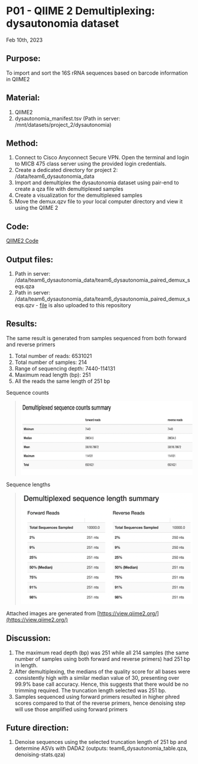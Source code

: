 # P01 - QIIME 2 Demultiplexing: dysautonomia dataset 

Feb 10th, 2023

## Purpose:
To import and sort the 16S rRNA sequences based on barcode information in QIIME2 

## Material: 
1. QIIME2
2. dysautonomia_manifest.tsv (Path in server: /mnt/datasets/project_2/dysautonomia)

## Method:
1. Connect to Cisco Anyconnect Secure VPN. Open the terminal and login to MICB 475 class server using the provided login credentials.
2. Create a dedicated directory for project 2: /data/team6_dysautonomia_data
3. Import and demultiplex the dysautonomia dataset using pair-end to create a qza file with
demultiplexed samples 
5. Create a visualization for the demultiplexed samples
6. Move the demux.qzv file to your local computer directory and view it using the QIIME 2

## Code: 
[QIIME2 Code](/QIIME2/QIIME2_codes.txt)

## Output files:
1. Path in server: /data/team6_dysautonomia_data/team6_dysautonomia_paired_demux_seqs.qza 
2. Path in server: /data/team6_dysautonomia_data/team6_dysautonomia_paired_demux_seqs.qzv - [file](/QIIME2/export/paired_demux_seqs.qzv) is also uploaded to this repository
   
## Results: 
The same result is generated from samples sequenced from both forward and reverse primers
1. Total number of reads: 6531021 
2. Total number of samples: 214
3. Range of sequencing depth: 7440-114131
4. Maximum read length (bp): 251
5. All the reads the same length of 251 bp

Sequence counts
> <img src="/QIIME2/figures/demultiplexed_sequence_counts_summary.png" height="200">

Sequence lengths
> <img src="/QIIME2/figures/demultiplexed_sequence_length_summary.png" height="300">

Attached images are generated from [https://view.qiime2.org/](https://view.qiime2.org/)

## Discussion:
1. The maximum read depth (bp) was 251 while all 214 samples (the same number of samples using both forward and reverse primers) had 251 bp in length.
2. After demultiplexing, the medians of the quality score for all bases were consistently high with a similar median value of 30, presenting over 99.9% base call accuracy. Hence, this suggests that there would be no trimming required. The truncation length selected was 251 bp.
3. Samples sequenced using forward primers resulted in higher phred scores compared to that of the reverse primers, hence denoising step will use those amplified using forward primers

## Future direction:
1. Denoise sequences using the selected truncation length of 251 bp and determine ASVs with DADA2 (outputs: team6_dysautonomia_table.qza, denoising-stats.qza) 


